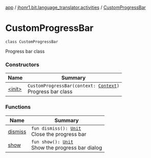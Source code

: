 [app](../../index.md) / [jhonr1.bit.language_translator.activities](../index.md) / [CustomProgressBar](./index.md)

# CustomProgressBar

`class CustomProgressBar`

Progress bar class

### Constructors

| Name | Summary |
|---|---|
| [&lt;init&gt;](-init-.md) | `CustomProgressBar(context: `[`Context`](https://developer.android.com/reference/android/content/Context.html)`)`<br>Progress bar class |

### Functions

| Name | Summary |
|---|---|
| [dismiss](dismiss.md) | `fun dismiss(): `[`Unit`](https://kotlinlang.org/api/latest/jvm/stdlib/kotlin/-unit/index.html)<br>Close the progress bar |
| [show](show.md) | `fun show(): `[`Unit`](https://kotlinlang.org/api/latest/jvm/stdlib/kotlin/-unit/index.html)<br>Show the progress bar dialog |
